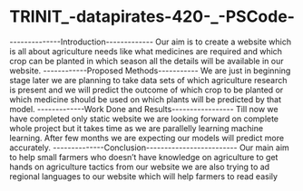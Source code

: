 # TRINIT_-datapirates-420-_-PSCode-
--------------Introduction-------------
Our aim is to create a website which is all about 
agriculture needs like what medicines are required and 
which crop can be planted in which season all the 
details will be available in our website.
------------Proposed Methods-----------
We are just in beginning stage later we are planning to 
take data sets of which agriculture research is present 
and we will predict the outcome of which crop to be 
planted or which medicine should be used on which 
plants will be predicted by that model.
-------------Work Done and Results-----------------
Till now we have completed only static website we are 
looking forward on complete whole project but it takes 
time as we are parallelly learning machine learning. 
After few months we are expecting our models will 
predict more accurately.
--------------Conclusion-------------------------
Our main aim to help small farmers who doesn’t have 
knowledge on agriculture to get hands on agriculture 
tactics from our website we are also trying to ad 
regional languages to our website which will help 
farmers to read easily
